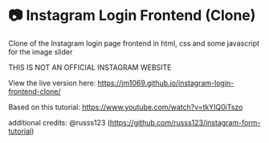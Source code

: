 # 📷 Instagram Login Frontend (Clone)
Clone of the Instagram login page frontend in html, css and some javascript for the image slider

THIS IS NOT AN OFFICIAL INSTAGRAM WEBSITE

View the live version here: https://jm1069.github.io/instagram-login-frontend-clone/

Based on this tutorial: https://www.youtube.com/watch?v=tkYIQ0iTszo

additional credits: @russs123 (https://github.com/russs123/instagram-form-tutorial)
